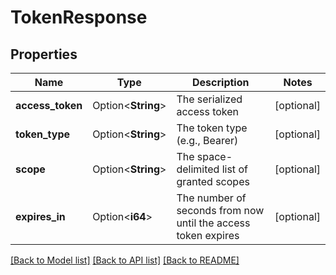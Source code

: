 # TokenResponse

## Properties

Name | Type | Description | Notes
------------ | ------------- | ------------- | -------------
**access_token** | Option<**String**> | The serialized access token | [optional]
**token_type** | Option<**String**> | The token type (e.g., Bearer) | [optional]
**scope** | Option<**String**> | The space-delimited list of granted scopes | [optional]
**expires_in** | Option<**i64**> | The number of seconds from now until the access token expires | [optional]

[[Back to Model list]](../README.md#documentation-for-models) [[Back to API list]](../README.md#documentation-for-api-endpoints) [[Back to README]](../README.md)
